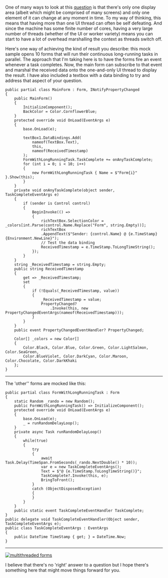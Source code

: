 One of many ways to look at this [question](https://stackoverflow.com/q/74798238/5438626) is that there's only one display area (albeit which might be comprised of many screens) and only one element of it can change at any moment in time. To my way of thinking, this means that having more than one UI thread can often be self defeating. And since the machine has some finite number of cores, having a very large number of threads (whether of the UI or worker variety) means you can start to have a lot of overhead marshalling the context as threads switch off.

Here's one way of achieving the kind of result you describe: this mock sample opens 10 forms that will run their continuous long-running tasks in parallel. The approach that I'm taking here is to have the forms fire an event whenever a task completes. Now, the main form can subscribe to that event and marshal the received data onto the one-and-only UI thread to display the result. I have also included a textbox with a data binding to try and address that aspect of your question.

    public partial class MainForm : Form, INotifyPropertyChanged
    {
        public MainForm()
        {
            InitializeComponent();
            BackColor = Color.CornflowerBlue;
        }
        protected override void OnLoad(EventArgs e)
        {
            base.OnLoad(e);

            textBox1.DataBindings.Add(
                nameof(TextBox.Text),
                this,
                nameof(ReceivedTimestamp)
            );
            FormWithLongRunningTask.TaskComplete += onAnyTaskComplete;
            for (int i = 0; i < 10; i++)
            {
                new FormWithLongRunningTask { Name = $"Form{i}" }.Show(this);
            }
        }
        private void onAnyTaskComplete(object sender, TaskCompleteEventArgs e)
        {
            if (sender is Control control)
            {
                BeginInvoke(() =>
                {
                    richTextBox.SelectionColor = _colors[int.Parse(control.Name.Replace("Form", string.Empty))];
                    richTextBox
                    .AppendText($"Sender: {control.Name} @ {e.TimeStamp}{Environment.NewLine}");
                    // Test the data binding
                    ReceivedTimestamp = e.TimeStamp.ToLongTimeString(); 
                });
            }
        }
        string _ReceivedTimestamp = string.Empty;
        public string ReceivedTimestamp
        {
            get => _ReceivedTimestamp;
            set
            {
                if (!Equals(_ReceivedTimestamp, value))
                {
                    _ReceivedTimestamp = value;
                    PropertyChanged?
                        .Invoke(this, new PropertyChangedEventArgs(nameof(ReceivedTimestamp)));
                }
            }
        }
        public event PropertyChangedEventHandler? PropertyChanged;

        Color[] _colors = new Color[]
        {
            Color.Black, Color.Blue, Color.Green, Color.LightSalmon, Color.SeaGreen,
            Color.BlueViolet, Color.DarkCyan, Color.Maroon, Color.Chocolate, Color.DarkKhaki
        };
    }
***

The 'other'' forms are mocked like this:

    public partial class FormWithLongRunningTask : Form
    {
        static Random _rando = new Random();
        public FormWithLongRunningTask() => InitializeComponent();
        protected override void OnLoad(EventArgs e)
        {
            base.OnLoad(e);
            _ = runRandomDelayLoop();
        }
        private async Task runRandomDelayLoop()
        {
            while(true)
            {
                try
                {
                    await Task.Delay(TimeSpan.FromSeconds(_rando.NextDouble() * 10));
                    var e = new TaskCompleteEventArgs();
                    Text = $"@ {e.TimeStamp.ToLongTimeString()}";
                    TaskComplete?.Invoke(this, e);
                    BringToFront();
                }
                catch (ObjectDisposedException)
                {
                }
            }
        }
        public static event TaskCompleteEventHandler TaskComplete;
    }
    public delegate void TaskCompleteEventHandler(Object sender, TaskCompleteEventArgs e);
    public class TaskCompleteEventArgs : EventArgs
    {
        public DateTime TimeStamp { get; } = DateTime.Now;
    }
***

[![multithreaded forms][1]][1]

I believe that there's no 'right' answer to a question but I hope there's something here that might move things forward for you.


  [1]: https://i.stack.imgur.com/kqhMf.png